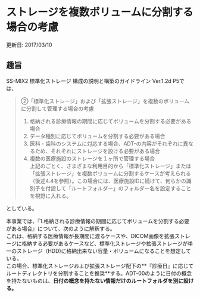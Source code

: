 # ストレージを複数ボリュームに分割する場合の考慮
更新日: 2017/03/10

## 趣旨

SS-MIX2 標準化ストレージ 構成の説明と構築のガイドライン Ver.1.2d P5では、

>②「標準化ストレージ」および「拡張ストレージ」を複数のボリュームに分割して管理する場合の考慮  
>1. 格納される診療情報の期間に応じてボリュームを分割する必要がある場合  
>2. データ種別に応じてボリュームを分割する必要がある場合  
>3. 医科・歯科のシステムに対応する場合、ADT-の内容がそれぞれに異なるため、それぞれにストレージを設ける必要がある場合  
>4. 複数の医療施設のストレージを１ヶ所で管理する場合  
>上記のごとく、さまざまな利用目的から「標準化ストレージ」または「拡張ストレージ」を複数ボリュームに分割するケースが考えられる（後述4.4を参照）。この場合には、医療施設IDに続けて、何らかの識別子を付設して「ルートフォルダー」のフォルダー名を設定することを視野に入れる。

としている。

本事業では、『1.格納される診療情報の期間に応じてボリュームを分割する必要がある場合』について、次のように解釈する。  
これは、格納する医療情報が長期間に渡るケースや、DICOM画像を拡張ストレージに格納する必要があるケースなど、標準化ストレージや拡張ストレージが単一のストレージ（HDD)に格納出来ない容量・ボリュームになることを想定している。  
この場合、標準化ストレージおよび拡張ストレージ配下の**『診療日』に応じてルートディレクトリを分割することを推奨**する。ADT-00のように日付の概念を持たないものは、**日付の概念を持たない情報だけのルートフォルダを別に設ける。**
